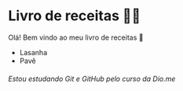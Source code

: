 # Livro de receitas :man_cook:

Olá!  Bem vindo ao meu livro de receitas :wave:

- Lasanha
- Pavê













###### Estou estudando Git e GitHub pelo curso da Dio.me

